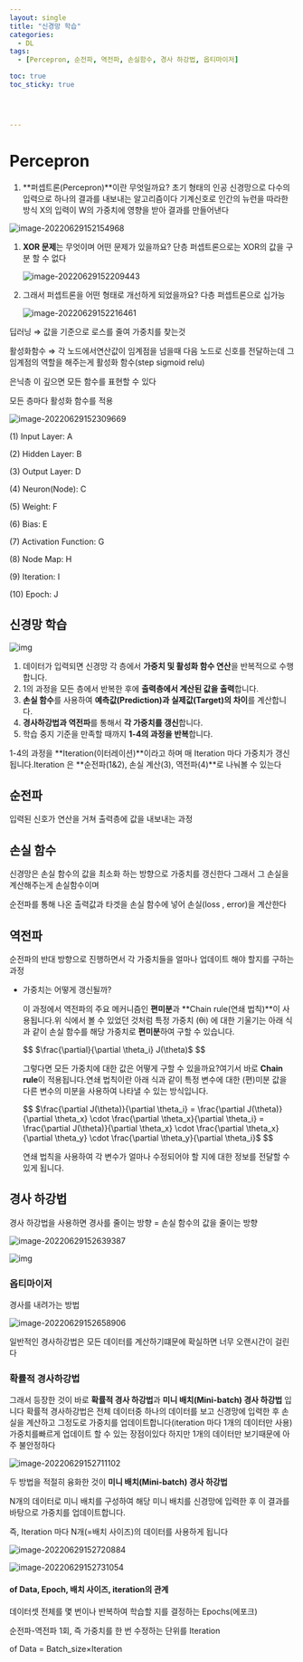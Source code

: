 ```yaml
---
layout: single
title: "신경망 학습"
categories:
  - DL
tags:
  - [Percepron, 순전파, 역전파, 손실함수, 경사 하강법, 옵티마이저]

toc: true
toc_sticky: true




---
```


# Percepron

1. **퍼셉트론(Percepron)**이란 무엇일까요? 초기 형태의 인공 신경망으로 다수의 입력으로 하나의 결과를 내보내는 알고리즘이다 기계신호로 인간의 뉴런을 따라한 방식 X의 입력이 W의 가중치에 영향을 받아 결과를 만들어낸다

![image-20220629152154968](https://raw.githubusercontent.com/Cloudblack/Forpicture/image/img/image-20220629152154968.png)

1. **XOR 문제**는 무엇이며 어떤 문제가 있을까요? 단층 퍼셉트론으로는 XOR의 값을 구분 할 수 없다

    ![image-20220629152209443](https://raw.githubusercontent.com/Cloudblack/Forpicture/image/img/image-20220629152209443.png)

2. 그래서 퍼셉트론을 어떤 형태로 개선하게 되었을까요? 다층 퍼셉트론으로 십가능

    ![image-20220629152216461](https://raw.githubusercontent.com/Cloudblack/Forpicture/image/img/image-20220629152216461.png)



딥러닝 ⇒ 값을 기준으로 로스를 줄여 가중치를 찾는것

활성화함수 ⇒ 각 노드에서연산값이 임계점을 넘을때 다음 노드로 신호를 전달하는데 그 임계점의 역할을 해주는게 활성화 함수(step sigmoid relu)

은닉층 이 깊으면 모든 함수를 표현할 수 있다

모든 층마다 활성화 함수를 적용

![image-20220629152309669](https://raw.githubusercontent.com/Cloudblack/Forpicture/image/img/image-20220629152309669.png)

(1) Input Layer: A 

(2) Hidden Layer: B 

(3) Output Layer: D 

(4) Neuron(Node): C 

(5) Weight: F 

(6) Bias: E 

(7) Activation Function: G 

(8) Node Map: H 

(9) Iteration: I 

(10) Epoch: J



## 신경망 학습

![img](https://raw.githubusercontent.com/Cloudblack/Forpicture/image/img/68747470733a2f2f692e696d6775722e636f6d2f646c47617265542e676966.gif)

1. 데이터가 입력되면 신경망 각 층에서 **가중치 및 활성화 함수 연산**을 반복적으로 수행합니다.
2. 1의 과정을 모든 층에서 반복한 후에 **출력층에서 계산된 값을 출력**합니다.
3. **손실 함수**를 사용하여 **예측값(Prediction)과 실제값(Target)의 차이**를 계산합니다.
4. **경사하강법과 역전파**를 통해서 **각 가중치를 갱신**합니다.
5. 학습 중지 기준을 만족할 때까지 **1-4의 과정을 반복**합니다.

1-4의 과정을 **Iteration(이터레이션)**이라고 하며 매 Iteration 마다 가중치가 갱신됩니다.Iteration 은 **순전파(1&2), 손실 계산(3), 역전파(4)**로 나눠볼 수 있는다

## 순전파

입력된 신호가 연산을 거쳐 출력층에 값을 내보내는 과정

## 손실 함수

신경망은 손실 함수의 값을 최소화 하는 방향으로 가중치를 갱신한다 그래서 그 손실을 계산해주는게 손실함수이며

순전파를 통해 나온 출력값과 타겟을 손실 함수에 넣어 손실(loss , error)을 계산한다

## 역전파

순전파의 반대 방향으로 진행하면서 각 가중치들을 얼마나 업데이트 해야 할지를 구하는 과정

- 가중치는 어떻게 갱신될까?

    이 과정에서 역전파의 주요 메커니즘인 **편미분**과 **Chain rule(연쇄 법칙)**이 사용됩니다.위 식에서 볼 수 있었던 것처럼 특정 가중치 (θi) 에 대한 기울기는 아래 식과 같이 손실 함수를 해당 가중치로 **편미분**하여 구할 수 있습니다.  
    
    
    $$
    $\frac{\partial}{\partial \theta_i} J(\theta)$
    $$
    
    
    그렇다면 모든 가중치에 대한 값은 어떻게 구할 수 있을까요?여기서 바로 **Chain rule**이 적용됩니다.연쇄 법칙이란 아래 식과 같이 특정 변수에 대한 (편)미분 값을 다른 변수의 미분을 사용하여 나타낼 수 있는 방식입니다.    
    
    
    $$
    $\frac{\partial J(\theta)}{\partial \theta_i} = \frac{\partial J(\theta)}{\partial \theta_x} \cdot \frac{\partial \theta_x}{\partial \theta_i} = \frac{\partial J(\theta)}{\partial \theta_x} \cdot \frac{\partial \theta_x}{\partial \theta_y} \cdot \frac{\partial \theta_y}{\partial \theta_i}$
    $$
    
    
    연쇄 법칙을 사용하여 각 변수가 얼마나 수정되어야 할 지에 대한 정보를 전달할 수 있게 됩니다.

## 경사 하강법

경사 하강법을 사용하면 경사를 줄이는 방향 = 손실 함수의 값을 줄이는 방향

![image-20220629152639387](https://raw.githubusercontent.com/Cloudblack/Forpicture/image/img/image-20220629152639387.png)

![img](https://raw.githubusercontent.com/Cloudblack/Forpicture/image/img/68747470733a2f2f692e696d6775722e636f6d2f6f7374415033772e676966.gif)

### 옵티마이저

경사를 내려가는 방법

![image-20220629152658906](https://raw.githubusercontent.com/Cloudblack/Forpicture/image/img/image-20220629152658906.png)

일반적인 경사하강법은 모든 데이터를 계산하기떄문에 확실하면 너무 오랜시간이 걸린다

### 확률적 경사하강법

그래서 등장한 것이 바로 **확률적 경사 하강법**과 **미니 배치(Mini-batch) 경사 하강법** 입니다 확률적 경사하강법은 전체 데이터중 하나의 데이터를 보고 신경망에 입력한 후 손실을 계산하고 그정도로 가중치를 업데이트합니다(iteration 마다 1개의 데이터만 사용) 가중치를빠르게 업데이트 할 수 있는 장점이있다 하지만 1개의 데이터만 보기때문에 아주 불안정하다

![image-20220629152711102](https://raw.githubusercontent.com/Cloudblack/Forpicture/image/img/image-20220629152711102.png)

두 방법을 적절히 융화한 것이 **미니 배치(Mini-batch) 경사 하강법**

N개의 데이터로 미니 배치를 구성하여 해당 미니 배치를 신경망에 입력한 후 이 결과를 바탕으로 가중치를 업데이트합니다.

즉, Iteration 마다 N개(=배치 사이즈)의 데이터를 사용하게 됩니다

![image-20220629152720884](https://raw.githubusercontent.com/Cloudblack/Forpicture/image/img/image-20220629152720884.png)

![image-20220629152731054](https://raw.githubusercontent.com/Cloudblack/Forpicture/image/img/image-20220629152731054.png)

#### of Data, Epoch, 배치 사이즈, iteration의 관계

데이터셋 전체를 몇 번이나 반복하여 학습할 지를 결정하는 Epochs(에포크)

순전파-역전파 1회, 즉 가중치를 한 번 수정하는 단위를 Iteration

of Data = Batch_size×Iteration
